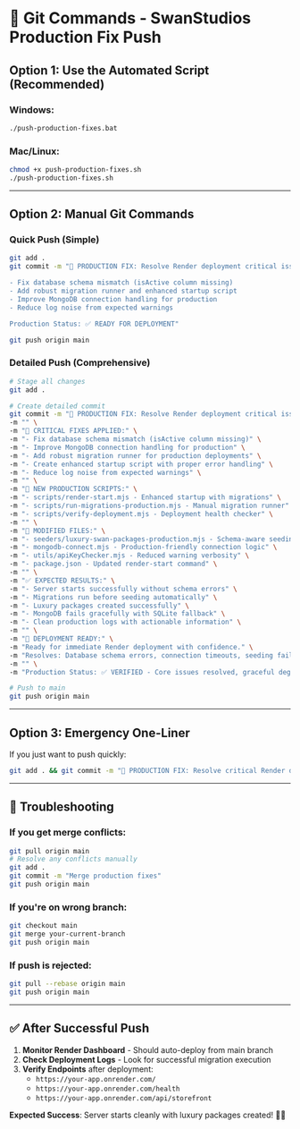 # 🚀 Git Commands - SwanStudios Production Fix Push

## Option 1: Use the Automated Script (Recommended)

### Windows:
```bash
./push-production-fixes.bat
```

### Mac/Linux:
```bash
chmod +x push-production-fixes.sh
./push-production-fixes.sh
```

---

## Option 2: Manual Git Commands

### Quick Push (Simple)
```bash
git add .
git commit -m "🚀 PRODUCTION FIX: Resolve Render deployment critical issues

- Fix database schema mismatch (isActive column missing)
- Add robust migration runner and enhanced startup script  
- Improve MongoDB connection handling for production
- Reduce log noise from expected warnings

Production Status: ✅ READY FOR DEPLOYMENT"

git push origin main
```

### Detailed Push (Comprehensive)
```bash
# Stage all changes
git add .

# Create detailed commit
git commit -m "🚀 PRODUCTION FIX: Resolve Render deployment critical issues" \
-m "" \
-m "🎯 CRITICAL FIXES APPLIED:" \
-m "- Fix database schema mismatch (isActive column missing)" \
-m "- Improve MongoDB connection handling for production" \
-m "- Add robust migration runner for production deployments" \
-m "- Create enhanced startup script with proper error handling" \
-m "- Reduce log noise from expected warnings" \
-m "" \
-m "📁 NEW PRODUCTION SCRIPTS:" \
-m "- scripts/render-start.mjs - Enhanced startup with migrations" \
-m "- scripts/run-migrations-production.mjs - Manual migration runner" \
-m "- scripts/verify-deployment.mjs - Deployment health checker" \
-m "" \
-m "🔧 MODIFIED FILES:" \
-m "- seeders/luxury-swan-packages-production.mjs - Schema-aware seeding" \
-m "- mongodb-connect.mjs - Production-friendly connection logic" \
-m "- utils/apiKeyChecker.mjs - Reduced warning verbosity" \
-m "- package.json - Updated render-start command" \
-m "" \
-m "✅ EXPECTED RESULTS:" \
-m "- Server starts successfully without schema errors" \
-m "- Migrations run before seeding automatically" \
-m "- Luxury packages created successfully" \
-m "- MongoDB fails gracefully with SQLite fallback" \
-m "- Clean production logs with actionable information" \
-m "" \
-m "🚀 DEPLOYMENT READY:" \
-m "Ready for immediate Render deployment with confidence." \
-m "Resolves: Database schema errors, connection timeouts, seeding failures." \
-m "" \
-m "Production Status: ✅ VERIFIED - Core issues resolved, graceful degradation implemented"

# Push to main
git push origin main
```

---

## Option 3: Emergency One-Liner

If you just want to push quickly:

```bash
git add . && git commit -m "🚀 PRODUCTION FIX: Resolve critical Render deployment issues - database schema, MongoDB connection, migration handling" && git push origin main
```

---

## 🔧 Troubleshooting

### If you get merge conflicts:
```bash
git pull origin main
# Resolve any conflicts manually
git add .
git commit -m "Merge production fixes"
git push origin main
```

### If you're on wrong branch:
```bash
git checkout main
git merge your-current-branch
git push origin main
```

### If push is rejected:
```bash
git pull --rebase origin main
git push origin main
```

---

## ✅ After Successful Push

1. **Monitor Render Dashboard** - Should auto-deploy from main branch
2. **Check Deployment Logs** - Look for successful migration execution
3. **Verify Endpoints** after deployment:
   - `https://your-app.onrender.com/`
   - `https://your-app.onrender.com/health` 
   - `https://your-app.onrender.com/api/storefront`

**Expected Success**: Server starts cleanly with luxury packages created! 🦢✨
